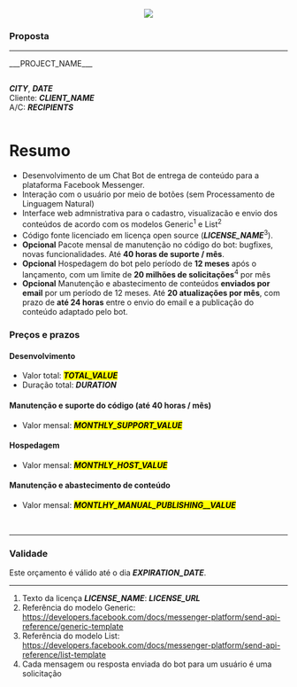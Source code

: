 <p style="text-align:center">
    <img src="___LOGO_PATH___" />
</p>

### Proposta

-----

<p class="lead">
___PROJECT_NAME___
</p>

<div class="columns">
    <div class="one-half column centered">

___CITY___, ___DATE___\
Cliente: **___CLIENT_NAME___**\
A/C: **___RECIPIENTS___**
    </div>
</div>

<div style="page-break-before: always;" />

Resumo
======

- Desenvolvimento de um Chat Bot de entrega de conteúdo para a plataforma Facebook Messenger.
- Interação com o usuário por meio de botões (sem Processamento de Linguagem Natural)
- Interface web admnistrativa para o cadastro, visualizacão e envio dos conteúdos de acordo com os modelos Generic<sup>1</sup> e List<sup>2</sup>
- Código fonte licenciado em licença open source (___LICENSE_NAME___<sup>3</sup>).
- **Opcional** Pacote mensal de manutenção no código do bot: bugfixes, novas funcionalidades. Até **40 horas de suporte / mês**.
- **Opcional** Hospedagem do bot pelo período de **12 meses** após o lançamento, com um limite de **20 milhões de solicitações**<sup>4</sup> por mês 
- **Opcional** Manutenção e abastecimento de conteúdos **enviados por email** por um período de 12 meses. Até **20 atualizações por mês**, com prazo de **até 24 horas** entre o envio do email e a publicação do conteúdo adaptado pelo bot.

<div style="page-break-before: always;" />

### Preços e prazos

#### Desenvolvimento

- Valor total: <mark>___TOTAL_VALUE___</mark>
- Duração total: ___DURATION___

#### Manutenção e suporte do código (até 40 horas / mês)

- Valor mensal: <mark>___MONTHLY_SUPPORT_VALUE___</mark>

#### Hospedagem

- Valor mensal: <mark>___MONTHLY_HOST_VALUE___</mark>

#### Manutenção e abastecimento de conteúdo

- Valor mensal: <mark>___MONTLHY_MANUAL_PUBLISHING__VALUE___</mark>
<br>

---

### Validade

Este orçamento é válido até o dia ___EXPIRATION_DATE___.

---

1. Texto da licença ___LICENSE_NAME___: ___LICENSE_URL___
2. Referência do modelo Generic: https://developers.facebook.com/docs/messenger-platform/send-api-reference/generic-template
3. Referência do modelo List: https://developers.facebook.com/docs/messenger-platform/send-api-reference/list-template
4. Cada mensagem ou resposta enviada do bot para um usuário é uma solicitação

